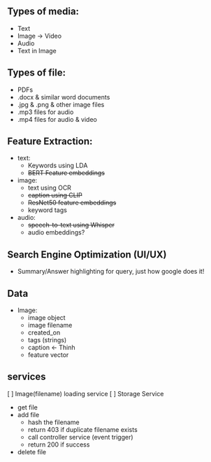 ## Types of media:
- Text
- Image -> Video
- Audio
- Text in Image

## Types of file:
- PDFs
- .docx & similar word documents
- .jpg & .png & other image files
- .mp3 files for audio
- .mp4 files for audio & video

## Feature Extraction:
- text:
  - Keywords using LDA
  - ~~BERT Feature embeddings~~
- image:
  - text using OCR
  - ~~caption using CLIP~~
  - ~~ResNet50 feature embeddings~~
  - keyword tags
- audio:
  - ~~speech-to-text using Whisper~~
  - audio embeddings?

## Search Engine Optimization (UI/UX)
- Summary/Answer highlighting for query, just how google does it!


## Data
- Image:
  - image object
  - image filename
  - created_on
  - tags (strings)
  - caption <- Thinh
  - feature vector

## services
[ ] Image(filename) loading service
[ ] Storage Service
  - get file
  - add file
    - hash the filename
    - return 403 if duplicate filename exists
    - call controller service (event trigger)
    - return 200 if success
  - delete file
